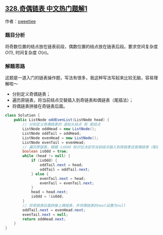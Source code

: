 ## [328.奇偶链表 中文热门题解1](https://leetcode.cn/problems/odd-even-linked-list/solutions/100000/kuai-lai-wu-nao-miao-dong-qi-ou-lian-biao-by-sweet)

作者：[sweetiee](https://leetcode.cn/u/sweetiee)

### 题目分析

将奇数位置的结点放在链表前段，偶数位置的结点放在链表后段。要求空间复杂度 $O(1)$, 时间复杂度 $O(n)$。


### 解题思路

这题是一道入门的链表操作题，写法有很多，我这种写法写起来比较无脑，容易理解啦～

* 分别定义奇偶链表；
* 遍历原链表，将当前结点交替插入到奇链表和偶链表（尾插法）；
* 将偶链表拼接在奇链表后面。

``` Java
class Solution {
    public ListNode oddEvenList(ListNode head) {
        // 分别定义奇偶链表的 虚拟头结点 和 尾结点
        ListNode oddHead = new ListNode();
        ListNode oddTail = oddHead;
        ListNode evenHead = new ListNode();
        ListNode evenTail = evenHead;
        // 遍历原链表，根据 isOdd 标识位决定将当前结点插入到奇链表还是偶链表（尾插法）
        boolean isOdd = true;
        while (head != null) {
            if (isOdd) {
                oddTail.next = head;
                oddTail = oddTail.next;
            } else {
                evenTail.next = head;
                evenTail = evenTail.next;
            }
            head = head.next;
            isOdd = !isOdd;
        }
        // 将奇链表后面拼接上偶链表，并将偶链表的next设置为null
        oddTail.next = evenHead.next;
        evenTail.next = null;
        return oddHead.next;
    }
}
```

